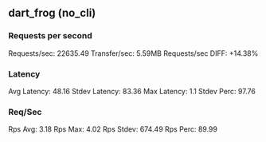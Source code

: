 ## dart_frog (no_cli)
### Requests per second
Requests/sec: 22635.49
Transfer/sec: 5.59MB
Requests/sec DIFF: +14.38%
### Latency
Avg Latency: 48.16
Stdev Latency: 83.36
Max Latency: 1.1
Stdev Perc: 97.76
### Req/Sec
Rps Avg: 3.18
Rps Max: 4.02
Rps Stdev: 674.49
Rps Perc: 89.99